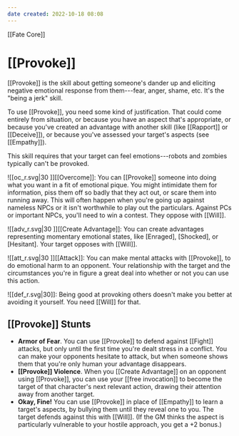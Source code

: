 ```yaml
---
date created: 2022-10-18 08:08
---
```


[[Fate Core]]

# [[Provoke]]

[[Provoke]] is the skill about getting someone's dander up and eliciting negative emotional response from them---fear, anger, shame, etc. It's the "being a jerk" skill.

To use [[Provoke]], you need some kind of justification. That could come entirely from situation, or because you have an aspect that's appropriate, or because you've created an advantage with another skill (like [[Rapport]] or [[Deceive]]), or because you've assessed your target's aspects (see [[Empathy]]).

This skill requires that your target can feel emotions---robots and zombies typically can't be provoked.

![[oc_r.svg|30 ]][[Overcome]]: You can [[Provoke]] someone into doing what you want in a fit of emotional pique. You might intimidate them for information, piss them off so badly that they act out, or scare them into running away. This will often happen when you're going up against nameless NPCs or it isn't worthwhile to play out the particulars. Against PCs or important NPCs, you'll need to win a contest. They oppose with [[Will]].

![[adv_r.svg|30 ]][[Create Advantage]]: You can create advantages representing momentary emotional states, like [Enraged], [Shocked], or [Hesitant]. Your target opposes with [[Will]].

![[att_r.svg|30 ]][[Attack]]: You can make mental attacks with [[Provoke]], to do emotional harm to an opponent. Your relationship with the target and the circumstances you're in figure a great deal into whether or not you can use this action.

![[def_r.svg|30]]: Being good at provoking others doesn't make you better at avoiding it yourself. You need [[Will]] for that.

## [[Provoke]] Stunts

- **Armor of Fear**. You can use [[Provoke]] to defend against [[Fight]] attacks, but only until the first time you're dealt stress in a conflict. You can make your opponents hesitate to attack, but when someone shows them that you're only human your advantage disappears.
- **[[Provoke]] Violence**. When you [[Create Advantage]] on an opponent using [[Provoke]], you can use your [[free invocation]] to become the target of that character's next relevant action, drawing their attention away from another target.
- **Okay, Fine!** You can use [[Provoke]] in place of [[Empathy]] to learn a target's aspects, by bullying them until they reveal one to you. The target defends against this with [[Will]]. (If the GM thinks the aspect is particularly vulnerable to your hostile approach, you get a +2 bonus.)
